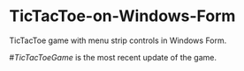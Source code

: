 # TicTacToe-on-Windows-Form
TicTacToe game with menu strip controls in Windows Form.

#*TicTacToeGame* is the most recent update of the game.
